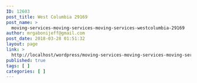 ```yaml
---
ID: 12603
post_title: West Columbia 29169
post_name: >
  moving-services-moving-services-moving-services-westcolumbia-29169
author: mrgabonijeff@gmail.com
post_date: 2018-03-28 01:51:32
layout: page
link: >
  http://localhost/wordpress/moving-services-moving-services-moving-services-westcolumbia-29169/
published: true
tags: [ ]
categories: [ ]
---
```

